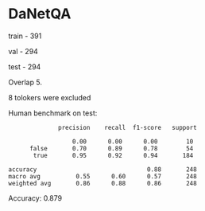 # DaNetQA

train - 391

val - 294

test - 294


Overlap 5.

8 tolokers were excluded

Human benchmark on test:

```
              precision    recall  f1-score   support

                  0.00      0.00      0.00        10
      false       0.70      0.89      0.78        54
       true       0.95      0.92      0.94       184

accuracy                               0.88       248
macro avg          0.55      0.60      0.57       248
weighted avg       0.86      0.88      0.86       248
```

Accuracy: 0.879
